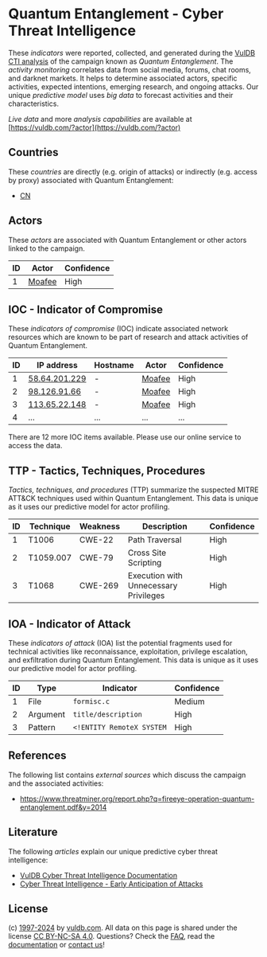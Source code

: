 # Quantum Entanglement - Cyber Threat Intelligence

These _indicators_ were reported, collected, and generated during the [VulDB CTI analysis](https://vuldb.com/?kb.cti) of the campaign known as _Quantum Entanglement_. The _activity monitoring_ correlates data from social media, forums, chat rooms, and darknet markets. It helps to determine associated actors, specific activities, expected intentions, emerging research, and ongoing attacks. Our unique _predictive model_ uses _big data_ to forecast activities and their characteristics.

_Live data_ and more _analysis capabilities_ are available at [https://vuldb.com/?actor](https://vuldb.com/?actor)

## Countries

These _countries_ are directly (e.g. origin of attacks) or indirectly (e.g. access by proxy) associated with Quantum Entanglement:

* [CN](https://vuldb.com/?country.cn)

## Actors

These _actors_ are associated with Quantum Entanglement or other actors linked to the campaign.

ID | Actor | Confidence
-- | ----- | ----------
1 | [Moafee](https://vuldb.com/?actor.moafee) | High

## IOC - Indicator of Compromise

These _indicators of compromise_ (IOC) indicate associated network resources which are known to be part of research and attack activities of Quantum Entanglement.

ID | IP address | Hostname | Actor | Confidence
-- | ---------- | -------- | ----- | ----------
1 | [58.64.201.229](https://vuldb.com/?ip.58.64.201.229) | - | [Moafee](https://vuldb.com/?actor.moafee) | High
2 | [98.126.91.66](https://vuldb.com/?ip.98.126.91.66) | - | [Moafee](https://vuldb.com/?actor.moafee) | High
3 | [113.65.22.148](https://vuldb.com/?ip.113.65.22.148) | - | [Moafee](https://vuldb.com/?actor.moafee) | High
4 | ... | ... | ... | ...

There are 12 more IOC items available. Please use our online service to access the data.

## TTP - Tactics, Techniques, Procedures

_Tactics, techniques, and procedures_ (TTP) summarize the suspected MITRE ATT&CK techniques used within Quantum Entanglement. This data is unique as it uses our predictive model for actor profiling.

ID | Technique | Weakness | Description | Confidence
-- | --------- | -------- | ----------- | ----------
1 | T1006 | CWE-22 | Path Traversal | High
2 | T1059.007 | CWE-79 | Cross Site Scripting | High
3 | T1068 | CWE-269 | Execution with Unnecessary Privileges | High

## IOA - Indicator of Attack

These _indicators of attack_ (IOA) list the potential fragments used for technical activities like reconnaissance, exploitation, privilege escalation, and exfiltration during Quantum Entanglement. This data is unique as it uses our predictive model for actor profiling.

ID | Type | Indicator | Confidence
-- | ---- | --------- | ----------
1 | File | `formisc.c` | Medium
2 | Argument | `title/description` | High
3 | Pattern | `<!ENTITY RemoteX SYSTEM` | High

## References

The following list contains _external sources_ which discuss the campaign and the associated activities:

* https://www.threatminer.org/report.php?q=fireeye-operation-quantum-entanglement.pdf&y=2014

## Literature

The following _articles_ explain our unique predictive cyber threat intelligence:

* [VulDB Cyber Threat Intelligence Documentation](https://vuldb.com/?kb.cti)
* [Cyber Threat Intelligence - Early Anticipation of Attacks](https://www.scip.ch/en/?labs.20201022)

## License

(c) [1997-2024](https://vuldb.com/?kb.changelog) by [vuldb.com](https://vuldb.com/?kb.about). All data on this page is shared under the license [CC BY-NC-SA 4.0](https://creativecommons.org/licenses/by-nc-sa/4.0/). Questions? Check the [FAQ](https://vuldb.com/?kb.faq), read the [documentation](https://vuldb.com/?kb) or [contact us](https://vuldb.com/?contact)!
